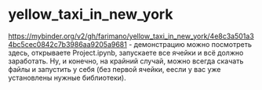 # yellow_taxi_in_new_york
https://mybinder.org/v2/gh/farimano/yellow_taxi_in_new_york/4e8c3a501a34bc5cec0842c7b3986aa9205a9681 - демонстрацию можно посмотреть здесь, открываете Project.ipynb, запускаете все ячейки и всё должно заработать. Ну, и конечно, на крайний случай, можно всегда скачать файлы и запустить у себя (без первой ячейки, еесли у вас уже установлены нужные библиотеки).

